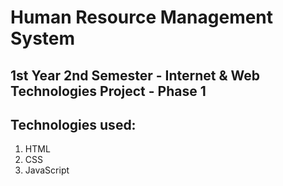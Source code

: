 # Human Resource Management System

## 1st Year 2nd Semester - Internet & Web Technologies Project - Phase 1

## Technologies used: 
1. HTML
2. CSS
3. JavaScript
